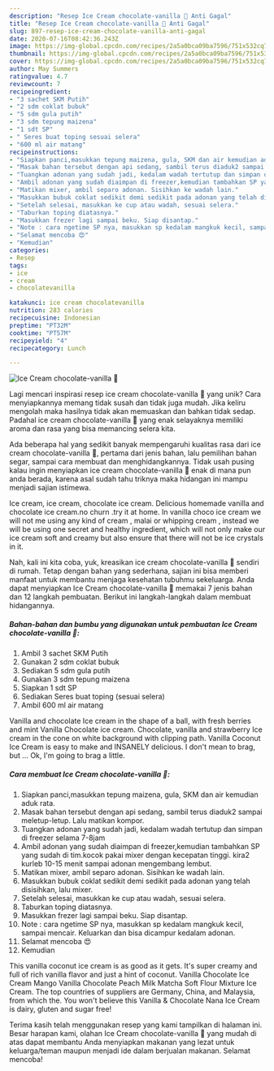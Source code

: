 ```yaml
---
description: "Resep Ice Cream chocolate-vanilla 🍦 Anti Gagal"
title: "Resep Ice Cream chocolate-vanilla 🍦 Anti Gagal"
slug: 897-resep-ice-cream-chocolate-vanilla-anti-gagal
date: 2020-07-16T08:42:36.243Z
image: https://img-global.cpcdn.com/recipes/2a5a0bca09ba7596/751x532cq70/ice-cream-chocolate-vanilla-🍦-foto-resep-utama.jpg
thumbnail: https://img-global.cpcdn.com/recipes/2a5a0bca09ba7596/751x532cq70/ice-cream-chocolate-vanilla-🍦-foto-resep-utama.jpg
cover: https://img-global.cpcdn.com/recipes/2a5a0bca09ba7596/751x532cq70/ice-cream-chocolate-vanilla-🍦-foto-resep-utama.jpg
author: May Summers
ratingvalue: 4.7
reviewcount: 7
recipeingredient:
- "3 sachet SKM Putih"
- "2 sdm coklat bubuk"
- "5 sdm gula putih"
- "3 sdm tepung maizena"
- "1 sdt SP"
- " Seres buat toping sesuai selera"
- "600 ml air matang"
recipeinstructions:
- "Siapkan panci,masukkan tepung maizena, gula, SKM dan air kemudian aduk rata."
- "Masak bahan tersebut dengan api sedang, sambil terus diaduk2 sampai meletup-letup. Lalu matikan kompor."
- "Tuangkan adonan yang sudah jadi, kedalam wadah tertutup dan simpan di freezer selama 7-8jam"
- "Ambil adonan yang sudah diaimpan di freezer,kemudian tambahkan SP yang sudah di tim.kocok pakai mixer dengan kecepatan tinggi. kira2 kurleb 10-15 menit sampai adonan mengembang lembut."
- "Matikan mixer, ambil separo adonan. Sisihkan ke wadah lain."
- "Masukkan bubuk coklat sedikit demi sedikit pada adonan yang telah disisihkan, lalu mixer."
- "Setelah selesai, masukkan ke cup atau wadah, sesuai selera."
- "Taburkan toping diatasnya."
- "Masukkan frezer lagi sampai beku. Siap disantap."
- "Note : cara ngetime SP nya, masukkan sp kedalam mangkuk kecil, sampai mencair. Keluarkan dan bisa dicampur kedalam adonan."
- "Selamat mencoba 😍"
- "Kemudian"
categories:
- Resep
tags:
- ice
- cream
- chocolatevanilla

katakunci: ice cream chocolatevanilla 
nutrition: 283 calories
recipecuisine: Indonesian
preptime: "PT32M"
cooktime: "PT57M"
recipeyield: "4"
recipecategory: Lunch

---
```



![Ice Cream chocolate-vanilla 🍦](https://img-global.cpcdn.com/recipes/2a5a0bca09ba7596/751x532cq70/ice-cream-chocolate-vanilla-🍦-foto-resep-utama.jpg)

Lagi mencari inspirasi resep ice cream chocolate-vanilla 🍦 yang unik? Cara menyiapkannya memang tidak susah dan tidak juga mudah. Jika keliru mengolah maka hasilnya tidak akan memuaskan dan bahkan tidak sedap. Padahal ice cream chocolate-vanilla 🍦 yang enak selayaknya memiliki aroma dan rasa yang bisa memancing selera kita.

Ada beberapa hal yang sedikit banyak mempengaruhi kualitas rasa dari ice cream chocolate-vanilla 🍦, pertama dari jenis bahan, lalu pemilihan bahan segar, sampai cara membuat dan menghidangkannya. Tidak usah pusing kalau ingin menyiapkan ice cream chocolate-vanilla 🍦 enak di mana pun anda berada, karena asal sudah tahu triknya maka hidangan ini mampu menjadi sajian istimewa.

Ice cream, ice cream, chocolate ice cream. Delicious homemade vanilla and chocolate ice cream.no churn .try it at home. In vanilla choco ice cream we will not me using any kind of cream , malai or whipping cream , instead we will be using one secret and healthy ingredient, which will not only make our ice cream soft and creamy but also ensure that there will not be ice crystals in it.


Nah, kali ini kita coba, yuk, kreasikan ice cream chocolate-vanilla 🍦 sendiri di rumah. Tetap dengan bahan yang sederhana, sajian ini bisa memberi manfaat untuk membantu menjaga kesehatan tubuhmu sekeluarga. Anda dapat menyiapkan Ice Cream chocolate-vanilla 🍦 memakai 7 jenis bahan dan 12 langkah pembuatan. Berikut ini langkah-langkah dalam membuat hidangannya.

<!--inarticleads1-->

##### Bahan-bahan dan bumbu yang digunakan untuk pembuatan Ice Cream chocolate-vanilla 🍦:

1. Ambil 3 sachet SKM Putih
1. Gunakan 2 sdm coklat bubuk
1. Sediakan 5 sdm gula putih
1. Gunakan 3 sdm tepung maizena
1. Siapkan 1 sdt SP
1. Sediakan  Seres buat toping (sesuai selera)
1. Ambil 600 ml air matang


Vanilla and chocolate Ice cream in the shape of a ball, with fresh berries and mint Vanilla Chocolate ice cream. Chocolate, vanilla and strawberry Ice cream in the cone on white background with clipping path. Vanilla Coconut Ice Cream is easy to make and INSANELY delicious. I don&#39;t mean to brag, but … Ok, I&#39;m going to brag a little. 

<!--inarticleads2-->

##### Cara membuat Ice Cream chocolate-vanilla 🍦:

1. Siapkan panci,masukkan tepung maizena, gula, SKM dan air kemudian aduk rata.
1. Masak bahan tersebut dengan api sedang, sambil terus diaduk2 sampai meletup-letup. Lalu matikan kompor.
1. Tuangkan adonan yang sudah jadi, kedalam wadah tertutup dan simpan di freezer selama 7-8jam
1. Ambil adonan yang sudah diaimpan di freezer,kemudian tambahkan SP yang sudah di tim.kocok pakai mixer dengan kecepatan tinggi. kira2 kurleb 10-15 menit sampai adonan mengembang lembut.
1. Matikan mixer, ambil separo adonan. Sisihkan ke wadah lain.
1. Masukkan bubuk coklat sedikit demi sedikit pada adonan yang telah disisihkan, lalu mixer.
1. Setelah selesai, masukkan ke cup atau wadah, sesuai selera.
1. Taburkan toping diatasnya.
1. Masukkan frezer lagi sampai beku. Siap disantap.
1. Note : cara ngetime SP nya, masukkan sp kedalam mangkuk kecil, sampai mencair. Keluarkan dan bisa dicampur kedalam adonan.
1. Selamat mencoba 😍
1. Kemudian


This vanilla coconut ice cream is as good as it gets. It&#39;s super creamy and full of rich vanilla flavor and just a hint of coconut. Vanilla Chocolate Ice Cream Mango Vanilla Chocolate Peach Milk Matcha Soft Flour Mixture Ice Cream. The top countries of suppliers are Germany, China, and Malaysia, from which the. You won&#39;t believe this Vanilla &amp; Chocolate Nana Ice Cream is dairy, gluten and sugar free! 

Terima kasih telah menggunakan resep yang kami tampilkan di halaman ini. Besar harapan kami, olahan Ice Cream chocolate-vanilla 🍦 yang mudah di atas dapat membantu Anda menyiapkan makanan yang lezat untuk keluarga/teman maupun menjadi ide dalam berjualan makanan. Selamat mencoba!
